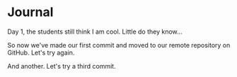 # Journal

Day 1, the students still think I am cool. Little do they know...

So now we've made our first commit and moved to our remote repository on GitHub. Let's try again.

And another. Let's try a third commit.
